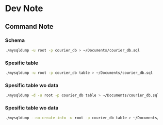 # Dev Note

## Command Note

### Schema

```bash
./mysqldump -u root -p courier_db > ~/Documents/courier_db.sql
```

### Spesific table

```bash
./mysqldump -u root -p courier_db table > ~/Documents/courier_db.sql
```

### Spesific table wo data

```bash
./mysqldump -d -u root -p courier_db table > ~/Documents/courier_db.sql
```

### Spesific table wo data

```bash
./mysqldump --no-create-info -u root -p courier_db table > ~/Documents/courier_db.sql
```